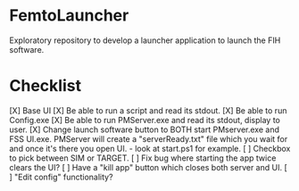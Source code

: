 # FemtoLauncher
Exploratory repository to develop a launcher application to launch the FIH software.

# Checklist
[X] Base UI
[X] Be able to run a script and read its stdout.
[X] Be able to run Config.exe
[X] Be able to run PMServer.exe and read its stdout, display to user.
[X] Change launch software button to BOTH start PMserver.exe and FSS UI.exe. PMServer will create a "serverReady.txt" file which you wait for and once it's there you open UI.
    - look at start.ps1 for example.
[ ] Checkbox to pick between SIM or TARGET.
[ ] Fix bug where starting the app twice clears the UI?
[ ] Have a "kill app" button which closes both server and UI.
[ ] "Edit config" functionality?
